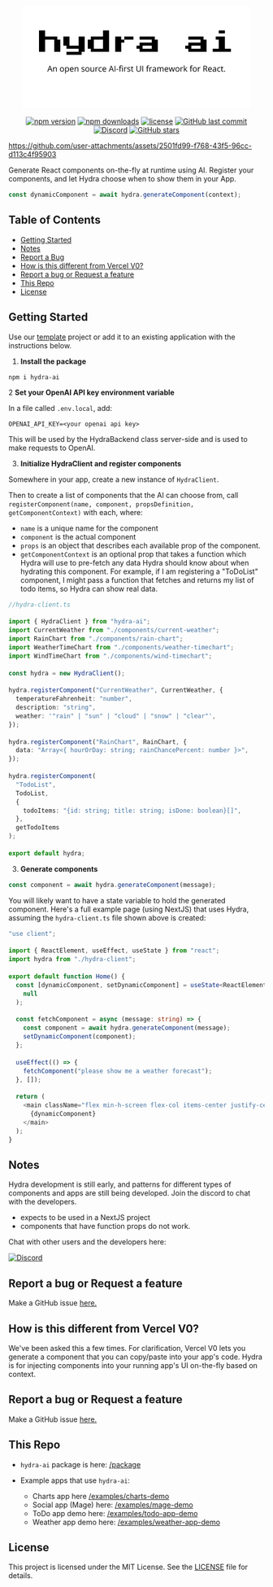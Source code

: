 <p align="center">
  <img src="github-hydra-ai.png" alt="Hydra AI Logo">
</p>
<p align="center">
  <a href="https://www.npmjs.com/package/hydra-ai"><img src="https://img.shields.io/npm/v/hydra-ai.svg" alt="npm version"></a>
  <a href="https://www.npmjs.com/package/hydra-ai"><img src="https://img.shields.io/npm/dm/hydra-ai.svg" alt="npm downloads"></a>
  <a href="https://github.com/michaelmagan/hydraai/blob/main/LICENSE"><img src="https://img.shields.io/github/license/michaelmagan/hydraai.svg" alt="license"></a>
  <a href="https://github.com/michaelmagan/hydraai/commits/main"><img src="https://img.shields.io/github/last-commit/michaelmagan/hydraai.svg" alt="GitHub last commit"></a>
  <a href="https://discord.gg/8RMRUPZ9RS"><img src="https://img.shields.io/discord/1251581895414911016?color=7289da&label=discord" alt="Discord"></a>
    <a href="https://github.com/michaelmagan/hydraai/stargazers"><img src="https://img.shields.io/github/stars/michaelmagan/hydraai.svg?style=social" alt="GitHub stars"></a>

</p>


https://github.com/user-attachments/assets/2501fd99-f768-43f5-96cc-d113c4f95903

Generate React components on-the-fly at runtime using AI. Register your components, and let Hydra choose when to show them in your App.

```typescript
const dynamicComponent = await hydra.generateComponent(context);
```

## Table of Contents

- [Getting Started](#getting-started)
- [Notes](#notes)
- [Report a Bug](#report-a-bug-or-request-a-feature)
- [How is this different from Vercel V0?](#how-is-this-different-from-vercel-v0)
- [Report a bug or Request a feature](#report-a-bug-or-request-a-feature)
- [This Repo](#this-repo)
- [License](#license)

## Getting Started
Use our [template](https://github.com/MichaelMilstead/hydra-template) project or add it to an existing application with the instructions below.

1. **Install the package**

```shell
npm i hydra-ai
```

2 **Set your OpenAI API key environment variable**

In a file called `.env.local`, add:

```
OPENAI_API_KEY=<your openai api key>
```

This will be used by the HydraBackend class server-side and is used to make requests to OpenAI.

3. **Initialize HydraClient and register components**

Somewhere in your app, create a new instance of `HydraClient`.

Then to create a list of components that the AI can choose from, call `registerComponent(name, component, propsDefinition, getComponentContext)` with each, where:

- `name` is a unique name for the component
- `component` is the actual component
- `props` is an object that describes each available prop of the component.
- `getComponentContext` is an optional prop that takes a function which Hydra will use to pre-fetch any data Hydra should know about when hydrating this component. For example, if I am registering a "ToDoList" component, I might pass a function that fetches and returns my list of todo items, so Hydra can show real data.

```typescript
//hydra-client.ts

import { HydraClient } from "hydra-ai";
import CurrentWeather from "./components/current-weather";
import RainChart from "./components/rain-chart";
import WeatherTimeChart from "./components/weather-timechart";
import WindTimeChart from "./components/wind-timechart";

const hydra = new HydraClient();

hydra.registerComponent("CurrentWeather", CurrentWeather, {
  temperatureFahrenheit: "number",
  description: "string",
  weather: '"rain" | "sun" | "cloud" | "snow" | "clear"',
});

hydra.registerComponent("RainChart", RainChart, {
  data: "Array<{ hourOrDay: string; rainChancePercent: number }>",
});

hydra.registerComponent(
  "TodoList",
  TodoList,
  {
    todoItems: "{id: string; title: string; isDone: boolean}[]",
  },
  getTodoItems
);

export default hydra;
```

3. **Generate components**

```typescript
const component = await hydra.generateComponent(message);
```

You will likely want to have a state variable to hold the generated component. Here's a full example page (using NextJS) that uses Hydra, assuming the `hydra-client.ts` file shown above is created:

```typescript
"use client";

import { ReactElement, useEffect, useState } from "react";
import hydra from "./hydra-client";

export default function Home() {
  const [dynamicComponent, setDynamicComponent] = useState<ReactElement | null>(
    null
  );

  const fetchComponent = async (message: string) => {
    const component = await hydra.generateComponent(message);
    setDynamicComponent(component);
  };

  useEffect(() => {
    fetchComponent("please show me a weather forecast");
  }, []);

  return (
    <main className="flex min-h-screen flex-col items-center justify-center">
      {dynamicComponent}
    </main>
  );
}
```

## Notes
Hydra development is still early, and patterns for different types of components and apps are still being developed. Join the discord to chat with the developers.
- expects to be used in a NextJS project
- components that have function props do not work.

Chat with other users and the developers here:
<p>  <a href="https://discord.gg/8RMRUPZ9RS"><img src="https://img.shields.io/discord/1251581895414911016?color=7289da&label=discord" alt="Discord"></a></p>


## Report a bug or Request a feature

Make a GitHub issue [here.](https://github.com/michaelmagan/hydraai/issues/new)


## How is this different from Vercel V0?

We've been asked this a few times. For clarification, Vercel V0 lets you generate a component that you can copy/paste into your app's code. Hydra is for injecting components into your running app's UI on-the-fly based on context.

## Report a bug or Request a feature

Make a GitHub issue [here.](https://github.com/michaelmagan/hydraai/issues/new)

## This Repo

- `hydra-ai` package is here: [/package](/package)

- Example apps that use `hydra-ai`:
  - Charts app here [/examples/charts-demo](/examples/charts-demo/)
  - Social app (Mage) here: [/examples/mage-demo](/examples/mage-demo)
  - ToDo app demo here: [/examples/todo-app-demo](/examples/todo-app-demo/)
  - Weather app demo here: [/examples/weather-app-demo](/examples/weather-app-demo/)

## License

This project is licensed under the MIT License. See the [LICENSE](LICENSE) file for details.

